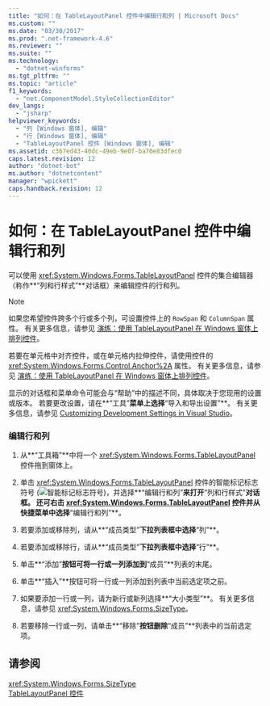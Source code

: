 ```yaml
---
title: "如何：在 TableLayoutPanel 控件中编辑行和列 | Microsoft Docs"
ms.custom: ""
ms.date: "03/30/2017"
ms.prod: ".net-framework-4.6"
ms.reviewer: ""
ms.suite: ""
ms.technology: 
  - "dotnet-winforms"
ms.tgt_pltfrm: ""
ms.topic: "article"
f1_keywords: 
  - "net.ComponentModel.StyleCollectionEditor"
dev_langs: 
  - "jsharp"
helpviewer_keywords: 
  - "列 [Windows 窗体], 编辑"
  - "行 [Windows 窗体], 编辑"
  - "TableLayoutPanel 控件 [Windows 窗体], 编辑"
ms.assetid: c367ed43-40dc-49eb-9e0f-ba70e83dfec0
caps.latest.revision: 12
author: "dotnet-bot"
ms.author: "dotnetcontent"
manager: "wpickett"
caps.handback.revision: 12
---
```

# 如何：在 TableLayoutPanel 控件中编辑行和列
可以使用 <xref:System.Windows.Forms.TableLayoutPanel> 控件的集合编辑器（称作**“列和行样式”**对话框）来编辑控件的行和列。  
  
> [!NOTE]
>  如果您希望控件跨多个行或多个列，可设置控件上的 `RowSpan` 和 `ColumnSpan` 属性。  有关更多信息，请参见 [演练：使用 TableLayoutPanel 在 Windows 窗体上排列控件](../../../../docs/framework/winforms/controls/walkthrough-arranging-controls-on-windows-forms-using-a-tablelayoutpanel.md)。  
>   
>  若要在单元格中对齐控件，或在单元格内拉伸控件，请使用控件的 <xref:System.Windows.Forms.Control.Anchor%2A> 属性。  有关更多信息，请参见 [演练：使用 TableLayoutPanel 在 Windows 窗体上排列控件](../../../../docs/framework/winforms/controls/walkthrough-arranging-controls-on-windows-forms-using-a-tablelayoutpanel.md)。  
>   
>  显示的对话框和菜单命令可能会与“帮助”中的描述不同，具体取决于您现用的设置或版本。  若要更改设置，请在**“工具”**菜单上选择**“导入和导出设置”**。  有关更多信息，请参见 [Customizing Development Settings in Visual Studio](http://msdn.microsoft.com/zh-cn/22c4debb-4e31-47a8-8f19-16f328d7dcd3)。  
  
### 编辑行和列  
  
1.  从**“工具箱”**中将一个 <xref:System.Windows.Forms.TableLayoutPanel> 控件拖到窗体上。  
  
2.  单击 <xref:System.Windows.Forms.TableLayoutPanel> 控件的智能标记标志符号 \(![智能标记标志符号](../../../../docs/framework/winforms/controls/media/vs-winformsmttagglyph.png "VS\_WinFormSmtTagGlyph")\)，并选择**“编辑行和列”**来打开**“列和行样式”**对话框。  还可右击 <xref:System.Windows.Forms.TableLayoutPanel> 控件并从快捷菜单中选择**“编辑行和列”**。  
  
3.  若要添加或移除列，请从**“成员类型”**下拉列表框中选择**“列”**。  
  
4.  若要添加或移除行，请从**“成员类型”**下拉列表框中选择**“行”**。  
  
5.  单击**“添加”**按钮可将一行或一列添加到**“成员”**列表的末尾。  
  
6.  单击**“插入”**按钮可将一行或一列添加到列表中当前选定项之前。  
  
7.  如果要添加一行或一列，请为新行或新列选择**“大小类型”**。  有关更多信息，请参见 <xref:System.Windows.Forms.SizeType>。  
  
8.  若要移除一行或一列，请单击**“移除”**按钮删除**“成员”**列表中的当前选定项。  
  
## 请参阅  
 <xref:System.Windows.Forms.SizeType>   
 [TableLayoutPanel 控件](../../../../docs/framework/winforms/controls/tablelayoutpanel-control-windows-forms.md)